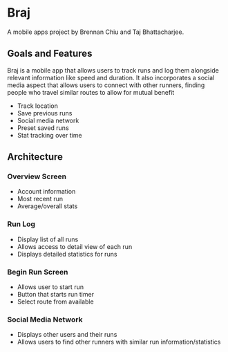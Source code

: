 # Braj
A mobile apps project by Brennan Chiu and Taj Bhattacharjee.

## Goals and Features
Braj is a mobile app that allows users to track runs and log them alongside relevant information like speed and duration. It also incorporates a social media aspect that allows users to connect with other runners, finding people who travel similar routes to allow for mutual benefit
- Track location
- Save previous runs
- Social media network
- Preset saved runs
- Stat tracking over time

## Architecture
### Overview Screen
- Account information
- Most recent run
- Average/overall stats

### Run Log
- Display list of all runs
- Allows access to detail view of each run
- Displays detailed statistics for runs

### Begin Run Screen
- Allows user to start run
- Button that starts run timer
- Select route from available

### Social Media Network
- Displays other users and their runs
- Allows users to find other runners with similar run information/statistics
